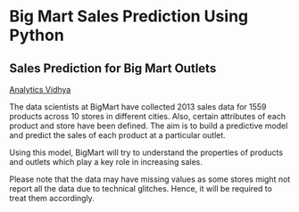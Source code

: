 # Big Mart Sales Prediction Using Python

## Sales Prediction for Big Mart Outlets

[Analytics Vidhya](https://datahack.analyticsvidhya.com/contest/practice-problem-big-mart-sales-iii/#ProblemStatement)

The data scientists at BigMart have collected 2013 sales data for 1559 products across 10 stores in different cities. Also, certain attributes of each product and store have been defined. The aim is to build a predictive model and predict the sales of each product at a particular outlet.

Using this model, BigMart will try to understand the properties of products and outlets which play a key role in increasing sales.

Please note that the data may have missing values as some stores might not report all the data due to technical glitches. Hence, it will be required to treat them accordingly. 
